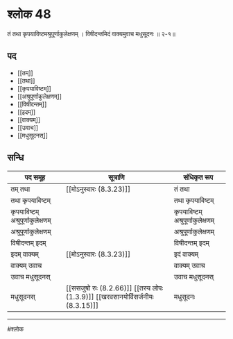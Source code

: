 # श्लोक 48

तं तथा कृपयाविष्टमश्रुपूर्णाकुलेक्षणम् ।
विषीदन्तमिदं वाक्यमुवाच मधुसूदनः ॥ २-१॥


## पद 

- [[तम्]]
- [[तथा]]
- [[कृपयाविष्टम्]]
- [[अश्रुपूर्णाकुलेक्षणम्]]
- [[विषीदन्तम्]]
- [[इदम्]]
- [[वाक्यम्]]
- [[उवाच]]
- [[मधुसूदनस्]]

## सन्धि

| पद समूह | सूत्राणि | संधिकृत रूप |
| ----- | ----- | ----- |
| तम् तथा |  [[मोऽनुस्वारः (8.3.23)]] | तं तथा |
| तथा कृपयाविष्टम् |  | तथा कृपयाविष्टम् |
| कृपयाविष्टम् अश्रुपूर्णाकुलेक्षणम् |  | कृपयाविष्टम् अश्रुपूर्णाकुलेक्षणम् |
| अश्रुपूर्णाकुलेक्षणम् |  | अश्रुपूर्णाकुलेक्षणम् |
| विषीदन्तम् इदम् |  | विषीदन्तम् इदम् |
| इदम् वाक्यम् |  [[मोऽनुस्वारः (8.3.23)]] | इदं वाक्यम् |
| वाक्यम् उवाच |  | वाक्यम् उवाच |
| उवाच मधुसूदनस् |  | उवाच मधुसूदनस् |
| मधुसूदनस् |  [[ससजुषो रुः (8.2.66)]] [[तस्य लोपः (1.3.9)]] [[खरवसानयोर्विसर्जनीयः (8.3.15)]] | मधुसूदनः |


---

#श्लोक